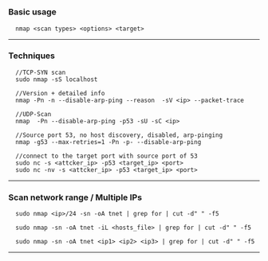 # 

### Basic usage

```shell
  nmap <scan types> <options> <target>
```

---

### Techniques

```shell
  //TCP-SYN scan
  sudo nmap -sS localhost

  //Version + detailed info
  nmap -Pn -n --disable-arp-ping --reason  -sV <ip> --packet-trace

  //UDP-Scan
  nmap  -Pn --disable-arp-ping -p53 -sU -sC <ip>

  //Source port 53, no host discovery, disabled, arp-pinging
  nmap -g53 --max-retries=1 -Pn -p- --disable-arp-ping

  //connect to the target port with source port of 53
  sudo nc -s <attcker_ip> -p53 <target_ip> <port>
  sudo nc -nv -s <attcker_ip> -p53 <target_ip> <port>
```

---

### Scan network range / Multiple IPs

```shell
  sudo nmap <ip>/24 -sn -oA tnet | grep for | cut -d" " -f5

  sudo nmap -sn -oA tnet -iL <hosts_file> | grep for | cut -d" " -f5

  sudo nmap -sn -oA tnet <ip1> <ip2> <ip3> | grep for | cut -d" " -f5
```

---
